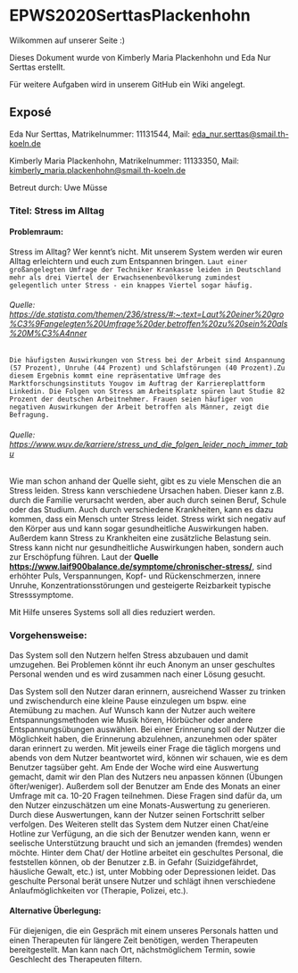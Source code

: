 # EPWS2020SerttasPlackenhohn
Wilkommen auf unserer Seite :)

Dieses Dokument wurde von Kimberly Maria Plackenhohn und Eda Nur Serttas erstellt.

Für weitere Aufgaben wird in unserem GitHub ein Wiki angelegt.

## Exposé


Eda Nur Serttas,
Matrikelnummer: 11131544,
Mail: eda_nur.serttas@smail.th-koeln.de

Kimberly Maria Plackenhohn,
Matrikelnummer: 11133350,
Mail: kimberly_maria.plackenhohn@smail.th-koeln.de

Betreut durch: Uwe Müsse

### Titel: Stress im Alltag

#### Problemraum:
Stress im Alltag? Wer kennt’s nicht. Mit unserem System werden wir euren Alltag erleichtern und euch zum Entspannen bringen. 
` Laut einer großangelegten Umfrage der Techniker Krankasse leiden in Deutschland mehr als drei Viertel der Erwachsenenbevölkerung zumindest gelegentlich unter Stress - ein knappes Viertel sogar häufig. `
###### Quelle: https://de.statista.com/themen/236/stress/#:~:text=Laut%20einer%20gro%C3%9Fangelegten%20Umfrage%20der,betroffen%20zu%20sein%20als%20M%C3%A4nner

` Die häufigsten Auswirkungen von Stress bei der Arbeit sind Anspannung (57 Prozent), Unruhe (44 Prozent) und Schlafstörungen (40 Prozent).Zu diesem Ergebnis kommt eine repräsentative Umfrage des Marktforschungsinstituts Yougov im Auftrag der Karriereplattform Linkedin. Die Folgen von Stress am Arbeitsplatz spüren laut Studie 82 Prozent der deutschen Arbeitnehmer. Frauen seien häufiger von negativen Auswirkungen der Arbeit betroffen als Männer, zeigt die Befragung. `
###### Quelle: https://www.wuv.de/karriere/stress_und_die_folgen_leider_noch_immer_tabu

Wie man schon anhand der Quelle sieht, gibt es zu viele Menschen die an Stress leiden. Stress kann verschiedene Ursachen haben. Dieser kann z.B. durch die Familie verursacht werden, aber auch durch seinen Beruf, Schule oder das Studium. Auch durch verschiedene Krankheiten, kann es dazu kommen, dass ein Mensch unter Stress leidet. Stress wirkt sich negativ auf den Körper aus und kann sogar gesundheitliche Auswirkungen haben. Außerdem kann Stress zu Krankheiten eine zusätzliche Belastung sein. Stress kann nicht nur gesundheitliche Auswirkungen haben, sondern auch zur Erschöpfung führen. Laut der **Quelle https://www.laif900balance.de/symptome/chronischer-stress/**, sind erhöhter Puls, Verspannungen, Kopf- und Rückenschmerzen, innere Unruhe, Konzentrationsstörungen und gesteigerte Reizbarkeit typische Stresssymptome.

Mit Hilfe unseres Systems soll all dies reduziert werden.

### Vorgehensweise:
Das System soll den Nutzern helfen Stress abzubauen und damit umzugehen. Bei Problemen könnt ihr euch Anonym an unser geschultes Personal wenden und es wird zusammen nach einer Lösung gesucht. 

Das System soll den Nutzer daran erinnern, ausreichend Wasser zu trinken und zwischendurch eine kleine Pause einzulegen um bspw. eine Atemübung zu machen. Auf Wunsch kann der Nutzer auch weitere Entspannungsmethoden wie Musik hören, Hörbücher oder andere Entspannungsübungen auswählen.
Bei einer Erinnerung soll der Nutzer die Möglichkeit haben, die Erinnerung abzulehnen, anzunehmen oder später daran erinnert zu werden. 
Mit jeweils einer Frage die täglich morgens und abends von dem Nutzer beantwortet wird, können wir schauen, wie es dem Benutzer tagsüber geht. Am Ende der Woche wird eine Auswertung gemacht, damit wir den Plan des Nutzers neu anpassen können (Übungen öfter/weniger). Außerdem soll der Benutzer am Ende des Monats an einer Umfrage mit ca. 10-20 Fragen teilnehmen. Diese Fragen sind dafür da, um den Nutzer einzuschätzen um eine Monats-Auswertung zu generieren. Durch diese Auswertungen, kann der Nutzer seinen Fortschritt selber verfolgen. 
Des Weiteren stellt das System dem Nutzer einen Chat/eine Hotline zur Verfügung, an die sich der Benutzer wenden kann, wenn er seelische Unterstützung braucht und sich an jemanden (fremdes) wenden möchte. Hinter dem Chat/ der Hotline arbeitet ein geschultes Personal, die feststellen können, ob der Benutzer z.B. in Gefahr (Suizidgefährdet, häusliche Gewalt, etc.) ist, unter Mobbing oder Depressionen leidet. Das geschulte Personal berät unsere Nutzer und schlägt ihnen verschiedene Anlaufmöglichkeiten vor (Therapie, Polizei, etc.).


#### Alternative Überlegung: 
Für diejenigen, die ein Gespräch mit einem unseres Personals hatten und einen Therapeuten für längere Zeit benötigen, werden Therapeuten bereitgestellt. Man kann nach Ort, nächstmöglichem Termin, sowie Geschlecht des Therapeuten filtern.
